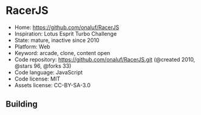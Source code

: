 # RacerJS

- Home: https://github.com/onaluf/RacerJS
- Inspiration: Lotus Esprit Turbo Challenge
- State: mature, inactive since 2010
- Platform: Web
- Keyword: arcade, clone, content open
- Code repository: https://github.com/onaluf/RacerJS.git (@created 2010, @stars 96, @forks 33)
- Code language: JavaScript
- Code license: MIT
- Assets license: CC-BY-SA-3.0

## Building
